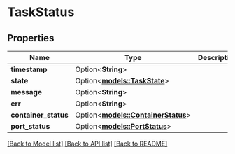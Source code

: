 # TaskStatus

## Properties

Name | Type | Description | Notes
------------ | ------------- | ------------- | -------------
**timestamp** | Option<**String**> |  | [optional]
**state** | Option<[**models::TaskState**](TaskState.md)> |  | [optional]
**message** | Option<**String**> |  | [optional]
**err** | Option<**String**> |  | [optional]
**container_status** | Option<[**models::ContainerStatus**](ContainerStatus.md)> |  | [optional]
**port_status** | Option<[**models::PortStatus**](PortStatus.md)> |  | [optional]

[[Back to Model list]](../README.md#documentation-for-models) [[Back to API list]](../README.md#documentation-for-api-endpoints) [[Back to README]](../README.md)


